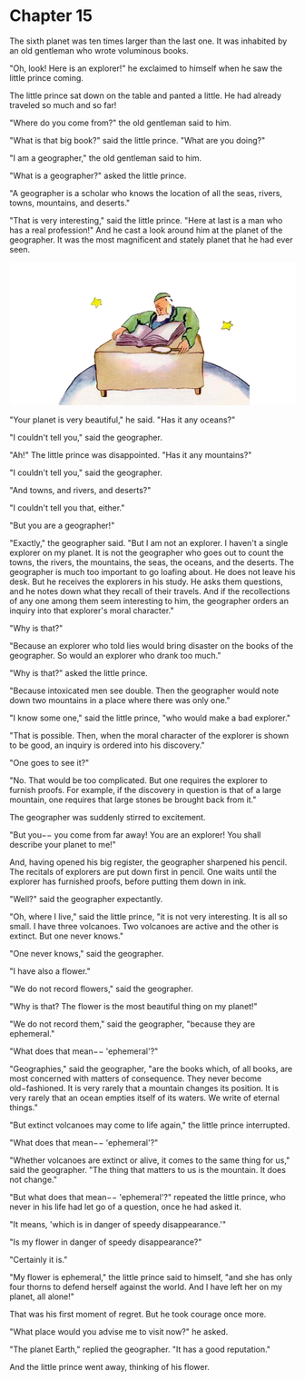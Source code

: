 # Chapter 15

The sixth planet was ten times larger than the last one. It was inhabited by an old gentleman who wrote voluminous books.

"Oh, look! Here is an explorer!" he exclaimed to himself when he saw the little prince coming.

The little prince sat down on the table and panted a little. He had already traveled so much and so far!

"Where do you come from?" the old gentleman said to him.

"What is that big book?" said the little prince. "What are you doing?"

"I am a geographer," the old gentleman said to him.

"What is a geographer?" asked the little prince.

"A geographer is a scholar who knows the location of all the seas, rivers, towns, mountains, and deserts."

"That is very interesting," said the little prince. "Here at last is a man who has a real profession!" And he cast a look around him at the planet of the geographer. It was the most magnificent and stately planet that he had ever seen.

![Image 15-1](assets/15-1.jpg)

"Your planet is very beautiful," he said. "Has it any oceans?"

"I couldn't tell you," said the geographer.

"Ah!" The little prince was disappointed. "Has it any mountains?"

"I couldn't tell you," said the geographer.

"And towns, and rivers, and deserts?"

"I couldn't tell you that, either."

"But you are a geographer!"

"Exactly," the geographer said. "But I am not an explorer. I haven't a single explorer on my planet. It is not the geographer who goes out to count the towns, the rivers, the mountains, the seas, the oceans, and the deserts. The geographer is much too important to go loafing about. He does not leave his desk. But he receives the explorers in his study. He asks them questions, and he notes down what they recall of their travels. And if the recollections of any one among them seem interesting to him, the geographer orders an inquiry into that explorer's moral character."

"Why is that?"

"Because an explorer who told lies would bring disaster on the books of the geographer. So would an explorer who drank too much."

"Why is that?" asked the little prince.

"Because intoxicated men see double. Then the geographer would note down two mountains in a place where there was only one."

"I know some one," said the little prince, "who would make a bad explorer."

"That is possible. Then, when the moral character of the explorer is shown to be good, an inquiry is ordered into his discovery."

"One goes to see it?"

"No. That would be too complicated. But one requires the explorer to furnish proofs. For example, if the discovery in question is that of a large mountain, one requires that large stones be brought back from it."

The geographer was suddenly stirred to excitement.

"But you−− you come from far away! You are an explorer! You shall describe your planet to me!"

And, having opened his big register, the geographer sharpened his pencil. The recitals of explorers are put down first in pencil. One waits until the explorer has furnished proofs, before putting them down in ink.

"Well?" said the geographer expectantly.

"Oh, where I live," said the little prince, "it is not very interesting. It is all so small. I have three volcanoes. Two volcanoes are active and the other is extinct. But one never knows."

"One never knows," said the geographer.

"I have also a flower."

"We do not record flowers," said the geographer.

"Why is that? The flower is the most beautiful thing on my planet!"

"We do not record them," said the geographer, "because they are ephemeral."

"What does that mean−− 'ephemeral'?"

"Geographies," said the geographer, "are the books which, of all books, are most concerned with matters of consequence. They never become old−fashioned. It is very rarely that a mountain changes its position. It is very rarely that an ocean empties itself of its waters. We write of eternal things."

"But extinct volcanoes may come to life again," the little prince interrupted.

"What does that mean−− 'ephemeral'?"

"Whether volcanoes are extinct or alive, it comes to the same thing for us," said the geographer. "The thing that matters to us is the mountain. It does not change."

"But what does that mean−− 'ephemeral'?" repeated the little prince, who never in his life had let go of a question, once he had asked it.

"It means, 'which is in danger of speedy disappearance.'"

"Is my flower in danger of speedy disappearance?"

"Certainly it is."

"My flower is ephemeral," the little prince said to himself, "and she has only four thorns to defend herself against the world. And I have left her on my planet, all alone!"

That was his first moment of regret. But he took courage once more.

"What place would you advise me to visit now?" he asked.

"The planet Earth," replied the geographer. "It has a good reputation."

And the little prince went away, thinking of his flower.